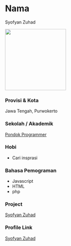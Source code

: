 # Nama
Syofyan Zuhad

<img src="https://github.com/syofyanzuhad.png" width="200" height="200" align="center"/>

### Provisi & Kota

Jawa Tengah, Purwokerto

### Sekolah / Akademik
[Pondok Programmer](https://pondokprogrammer.com)

### Hobi

- Cari insprasi


### Bahasa Pemograman 

- Javascript
- HTML
- php

### Project

[Syofyan Zuhad](https://syofyanzuhad.my.id)


### Profile Link

[Syofyan Zuhad](https://github.com/syofyanzuhad)
